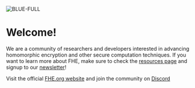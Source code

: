 ![BLUE-FULL](https://user-images.githubusercontent.com/5758427/180978488-db825482-5a58-4c7c-9589-c494a6f0be04.png)


# Welcome!
  
We are a community of researchers and developers interested in advancing homomorphic encryption and other secure computation techniques. If you want to learn more about FHE, make sure to check the [resources page](/resources.md) and signup to our <a href="https://fheorg.substack.com/" target="_blank">newsletter</a>!

Visit the official <a href="https://fhe.org">FHE.org website</a> and join the community on <a href="https://discord.gg/fvZ48443zD" target="_blank">Discord</a>
</center>
